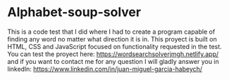 # Alphabet-soup-solver
This is a code test that I did where I had to create a program capable of finding any word no matter what direction it is in.
This proyect is built on HTML, CSS and JavaScript focused on functionality requested in the test.
You can test the proyect here: https://wordsearchsolverjmgh.netlify.app/
and if you want to contact me for any question I will gladly answer you in linkedln: https://www.linkedin.com/in/juan-miguel-garcia-habeych/

